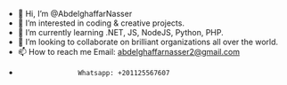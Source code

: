 - 👋 Hi, I’m @AbdelghaffarNasser
- 👀 I’m interested in coding & creative projects.
- 🌱 I’m currently learning .NET, JS, NodeJS, Python, PHP.
- 💞️ I’m looking to collaborate on brilliant organizations all over the world.
- 📫 How to reach me Email: abdelghaffarnasser2@gmail.com
-                    Whatsapp: +201125567607
